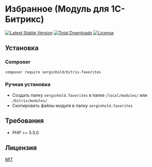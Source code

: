 # Избранное (Модуль для 1С-Битрикс)

[![Latest Stable Version](https://poser.pugx.org/serginhold/bitrix-favorites/v/stable)](https://packagist.org/packages/serginhold/bitrix-favorites) [![Total Downloads](https://poser.pugx.org/serginhold/bitrix-favorites/downloads)](https://packagist.org/packages/serginhold/bitrix-favorites) [![License](https://poser.pugx.org/serginhold/bitrix-favorites/license)](https://packagist.org/packages/serginhold/bitrix-favorites)

## Установка

### Composer
```bash
composer require serginhold/bitrix-favorites
```

### Ручная установка
* Создать папку `serginhold.favorites` в папке `/local/modules/` или `/bitrix/modules/`
* Скопировать файлы модуля в папку `serginhold.favorites`

## Требования
* PHP >= 5.5.0

## Лицензия
[MIT](LICENSE.md)